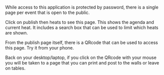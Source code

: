 While access to this application is protected by password, there is a single page per event that is open to the public.

Click on publish then heats to see this page.  This shows the agenda and current heat.  It includes a search box that can be used to limit which heats are shown.

From the publish page itself, there is a QRcode that can be used to access this page.  Try it from your phone.

Back on your desktop/laptop, if you click on the QRcode with your mouse you will be taken to a page that you can print and post to the walls or leave on tables.